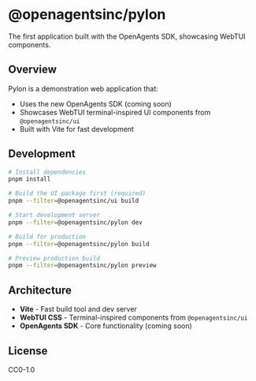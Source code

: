 # @openagentsinc/pylon

The first application built with the OpenAgents SDK, showcasing WebTUI components.

## Overview

Pylon is a demonstration web application that:
- Uses the new OpenAgents SDK (coming soon)
- Showcases WebTUI terminal-inspired UI components from `@openagentsinc/ui`
- Built with Vite for fast development

## Development

```bash
# Install dependencies
pnpm install

# Build the UI package first (required)
pnpm --filter=@openagentsinc/ui build

# Start development server
pnpm --filter=@openagentsinc/pylon dev

# Build for production
pnpm --filter=@openagentsinc/pylon build

# Preview production build
pnpm --filter=@openagentsinc/pylon preview
```

## Architecture

- **Vite** - Fast build tool and dev server
- **WebTUI CSS** - Terminal-inspired components from `@openagentsinc/ui`
- **OpenAgents SDK** - Core functionality (coming soon)

## License

CC0-1.0